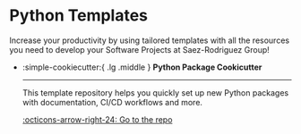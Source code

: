 # Python Templates

Increase your productivity by using tailored templates with all the resources you need to develop your Software Projects at Saez-Rodriguez Group!

<div class="grid cards" markdown>

-   :simple-cookiecutter:{ .lg .middle } __Python Package Cookicutter__

    ---

    This template repository helps you quickly set up new Python packages with documentation, CI/CD workflows and more.

    [:octicons-arrow-right-24: Go to the repo](https://github.com/saezlab/python-project)

</div>
